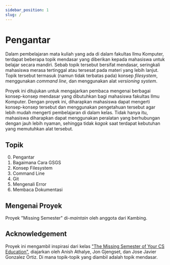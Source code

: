 ```yaml
---
sidebar_position: 1
slug: /
---
```


# Pengantar

Dalam pembelajaran mata kuliah yang ada di dalam fakultas Ilmu Komputer, terdapat beberapa topik mendasar yang diberikan
kepada mahasiswa untuk belajar secara mandiri. Sebab topik tersebut bersifat mendasar, seringkali mahasiswa merasa
tertinggal atau tersesat pada materi yang lebih lanjut. Topik tersebut termasuk (namun tidak terbatas pada) konsep
_filesystem_, menggunakan _command line_, dan menggunakan alat _versioning system_.

Proyek ini ditujukan untuk mengajarkan pembaca mengenai berbagai konsep-konsep mendasar yang dibutuhkan bagi mahasiswa
fakultas Ilmu Komputer. Dengan proyek ini, diharapkan mahasiswa dapat mengerti konsep-konsep tersebut dan menggunakan
pengetahuan tersebut agar lebih mudah mengerti pembelajaran di dalam kelas. Tidak hanya itu, mahasiswa diharapkan dapat
menggunakan peralatan yang berhubungan dengan jauh lebih nyaman, sehingga tidak _kagok_ saat terdapat kebutuhan yang
memutuhkan alat tersebut.

## Topik

0. Pengantar
1. Bagaimana Cara GSGS
2. Konsep Filesystem
3. Command Line
4. Git
5. Mengenali Error
6. Membaca Dokumentasi

## Mengenai Proyek

Proyek "Missing Semester" di-_maintain_ oleh anggota dari Kambing.

## Acknowledgement

Proyek ini mengambil inspirasi dari kelas ["The Missing Semester of Your CS Education"](https://missing.csail.mit.edu/),
diajarkan oleh Anish Athalye, Jon Gjengset, dan Jose Javier Gonzalez Ortiz. Di mana topik-topik yang diambil adalah topik
mendasar.
